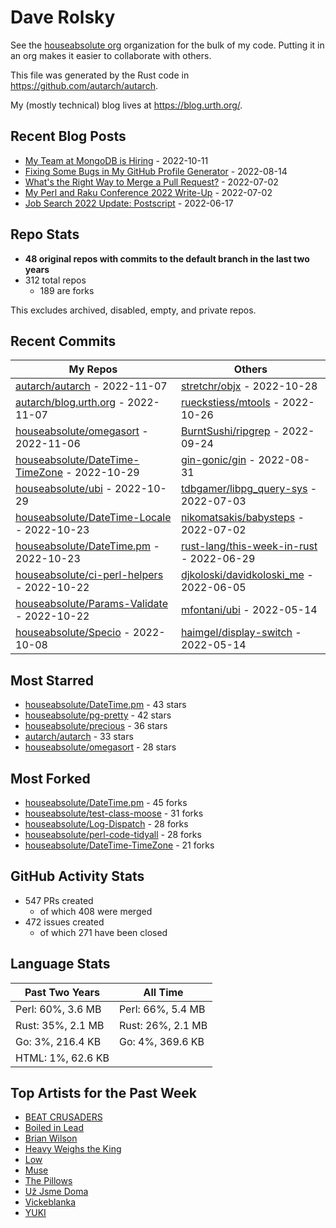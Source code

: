 
# Dave Rolsky

See the [houseabsolute org](https://github.com/houseabsolute) organization for
the bulk of my code. Putting it in an org makes it easier to collaborate with
others.

This file was generated by the Rust code in
https://github.com/autarch/autarch.

My (mostly technical) blog lives at https://blog.urth.org/.

## Recent Blog Posts

- [My Team at MongoDB is Hiring](https://blog.urth.org/2022/10/11/my-team-at-mongodb-is-hiring/) - 2022-10-11
- [Fixing Some Bugs in My GitHub Profile Generator](https://blog.urth.org/2022/08/14/fixing-some-bugs-in-my-github-profile-generator/) - 2022-08-14
- [What&#39;s the Right Way to Merge a Pull Request?](https://blog.urth.org/2022/07/02/what-s-the-right-way-to-merge-a-pull-request/) - 2022-07-02
- [My Perl and Raku Conference 2022 Write-Up](https://blog.urth.org/2022/07/02/my-perl-and-raku-conference-2022-write-up/) - 2022-07-02
- [Job Search 2022 Update: Postscript](https://blog.urth.org/2022/06/17/job-search-2022-update-postscript/) - 2022-06-17


## Repo Stats
- **48 original repos with commits to the default branch in the last two years**
- 312 total repos
  - 189 are forks

This excludes archived, disabled, empty, and private repos.

## Recent Commits
| My Repos | Others |
|----------|--------|
| [autarch/autarch](https://github.com/autarch/autarch) - 2022-11-07              | [stretchr/objx](https://github.com/stretchr/objx) - 2022-10-28                |
| [autarch/blog.urth.org](https://github.com/autarch/blog.urth.org) - 2022-11-07              | [rueckstiess/mtools](https://github.com/rueckstiess/mtools) - 2022-10-26                |
| [houseabsolute/omegasort](https://github.com/houseabsolute/omegasort) - 2022-11-06              | [BurntSushi/ripgrep](https://github.com/BurntSushi/ripgrep) - 2022-09-24                |
| [houseabsolute/DateTime-TimeZone](https://github.com/houseabsolute/DateTime-TimeZone) - 2022-10-29              | [gin-gonic/gin](https://github.com/gin-gonic/gin) - 2022-08-31                |
| [houseabsolute/ubi](https://github.com/houseabsolute/ubi) - 2022-10-29              | [tdbgamer/libpg_query-sys](https://github.com/tdbgamer/libpg_query-sys) - 2022-07-03                |
| [houseabsolute/DateTime-Locale](https://github.com/houseabsolute/DateTime-Locale) - 2022-10-23              | [nikomatsakis/babysteps](https://github.com/nikomatsakis/babysteps) - 2022-07-02                |
| [houseabsolute/DateTime.pm](https://github.com/houseabsolute/DateTime.pm) - 2022-10-23              | [rust-lang/this-week-in-rust](https://github.com/rust-lang/this-week-in-rust) - 2022-06-29                |
| [houseabsolute/ci-perl-helpers](https://github.com/houseabsolute/ci-perl-helpers) - 2022-10-22              | [djkoloski/davidkoloski_me](https://github.com/djkoloski/davidkoloski_me) - 2022-06-05                |
| [houseabsolute/Params-Validate](https://github.com/houseabsolute/Params-Validate) - 2022-10-22              | [mfontani/ubi](https://github.com/mfontani/ubi) - 2022-05-14                |
| [houseabsolute/Specio](https://github.com/houseabsolute/Specio) - 2022-10-08              | [haimgel/display-switch](https://github.com/haimgel/display-switch) - 2022-05-14                |


## Most Starred
- [houseabsolute/DateTime.pm](https://github.com/houseabsolute/DateTime.pm) - 43 stars
- [houseabsolute/pg-pretty](https://github.com/houseabsolute/pg-pretty) - 42 stars
- [houseabsolute/precious](https://github.com/houseabsolute/precious) - 36 stars
- [autarch/autarch](https://github.com/autarch/autarch) - 33 stars
- [houseabsolute/omegasort](https://github.com/houseabsolute/omegasort) - 28 stars


## Most Forked
- [houseabsolute/DateTime.pm](https://github.com/houseabsolute/DateTime.pm) - 45 forks
- [houseabsolute/test-class-moose](https://github.com/houseabsolute/test-class-moose) - 31 forks
- [houseabsolute/Log-Dispatch](https://github.com/houseabsolute/Log-Dispatch) - 28 forks
- [houseabsolute/perl-code-tidyall](https://github.com/houseabsolute/perl-code-tidyall) - 28 forks
- [houseabsolute/DateTime-TimeZone](https://github.com/houseabsolute/DateTime-TimeZone) - 21 forks


## GitHub Activity Stats
- 547 PRs created
  - of which 408 were merged
- 472 issues created
  - of which 271 have been closed

## Language Stats
| Past Two Years        | All Time                |
|-----------------------|-------------------------|
| Perl: 60%, 3.6 MB              | Perl: 66%, 5.4 MB                |
| Rust: 35%, 2.1 MB              | Rust: 26%, 2.1 MB                |
| Go: 3%, 216.4 KB              | Go: 4%, 369.6 KB                |
| HTML: 1%, 62.6 KB              |                 |


## Top Artists for the Past Week
* [BEAT CRUSADERS](https://musicbrainz.org/artist/e8575463-1ef4-4fc7-8d63-b8b12fe3c13b)
* [Boiled in Lead](https://musicbrainz.org/artist/a22d7273-a0ec-4d1d-946b-6deede29886d)
* [Brian Wilson](https://musicbrainz.org/artist/634fe78e-fc6b-4b2a-ba83-c8c66e13a8aa)
* [Heavy Weighs the King](https://musicbrainz.org/artist/a7d20d48-3df8-41a2-8e73-463d382129ef)
* [Low](https://musicbrainz.org/artist/92de643f-fa8f-4e68-b627-4376711b7b33)
* [Muse](https://musicbrainz.org/artist/9c9f1380-2516-4fc9-a3e6-f9f61941d090)
* [The Pillows](https://musicbrainz.org/search?query=The%20Pillows&amp;type=artist&amp;method=indexed)
* [Už Jsme Doma](https://musicbrainz.org/artist/d98e3d40-ccc3-4c3b-a840-bff8d761f5df)
* [Vickeblanka](https://musicbrainz.org/artist/547ea003-708f-4073-bf5d-edefbeb0f2d4)
* [YUKI](https://musicbrainz.org/artist/379866cd-980d-4d20-81f2-37986fd766fc)

